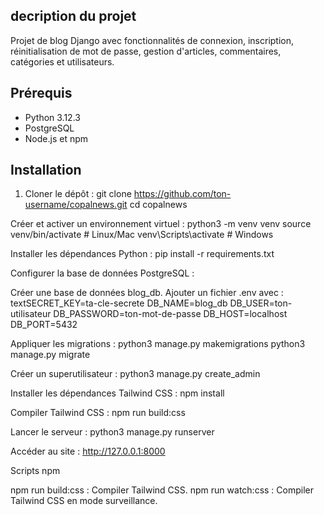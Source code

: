 ## decription du projet

Projet de blog Django avec fonctionnalités de connexion, inscription, réinitialisation de mot de passe, gestion d'articles, commentaires, catégories et utilisateurs.

## Prérequis
- Python 3.12.3
- PostgreSQL
- Node.js et npm

## Installation
1. Cloner le dépôt :
   git clone https://github.com/ton-username/copalnews.git
   cd copalnews

Créer et activer un environnement virtuel :
python3 -m venv venv
source venv/bin/activate  # Linux/Mac
venv\Scripts\activate  # Windows

Installer les dépendances Python :
pip install -r requirements.txt

Configurer la base de données PostgreSQL :

Créer une base de données blog_db.
Ajouter un fichier .env avec :
textSECRET_KEY=ta-cle-secrete
DB_NAME=blog_db
DB_USER=ton-utilisateur
DB_PASSWORD=ton-mot-de-passe
DB_HOST=localhost
DB_PORT=5432



Appliquer les migrations :
python3 manage.py makemigrations
python3 manage.py migrate

Créer un superutilisateur :
python3 manage.py create_admin

Installer les dépendances Tailwind CSS :
npm install

Compiler Tailwind CSS :
npm run build:css

Lancer le serveur :
python3 manage.py runserver

Accéder au site : http://127.0.0.1:8000

Scripts npm

npm run build:css : Compiler Tailwind CSS.
npm run watch:css : Compiler Tailwind CSS en mode surveillance.